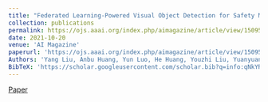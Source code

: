 ```yaml
---
title: "Federated Learning-Powered Visual Object Detection for Safety Monitoring"
collection: publications
permalink: https://ojs.aaai.org/index.php/aimagazine/article/view/15095
date: 2021-10-20
venue: 'AI Magazine'
paperurl: 'https://ojs.aaai.org/index.php/aimagazine/article/view/15095'
Authors: 'Yang Liu, Anbu Huang, Yun Luo, He Huang, Youzhi Liu, Yuanyuan Chen, Lican Feng, Tianjian Chen, Han Yu, Qiang Yang'
BibTeX: 'https://scholar.googleusercontent.com/scholar.bib?q=info:qNkYRZIDROoJ:scholar.google.com/&amp;output=citation&amp;scisdr=CgXm6892EMLiod5mP28:AAGBfm0AAAAAYjFjJ29vbmPC7pp1_R4FI7ylLKs2O2v1&amp;scisig=AAGBfm0AAAAAYjFjJyD7i4VIU_GzEw8oHmqAkuVwW92E&amp;scisf=4&amp;ct=citation&amp;cd=-1&amp;hl=zh-CN'
---
```


<a href='https://ojs.aaai.org/index.php/aimagazine/article/view/15095'>Paper</a>
